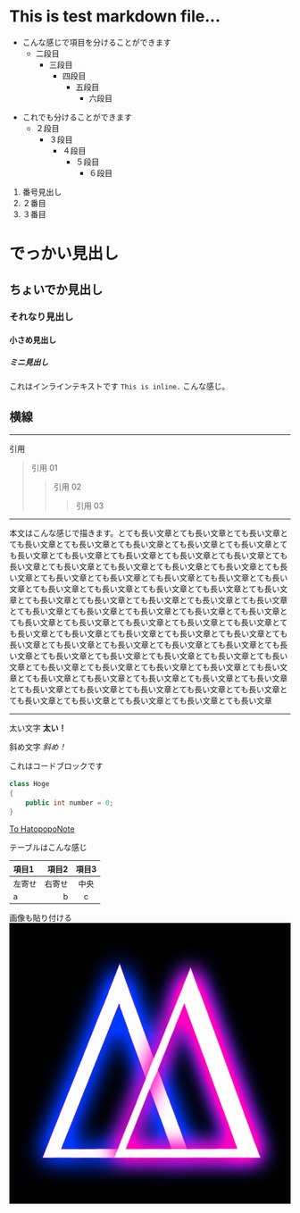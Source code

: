 # This is test markdown file...
- こんな感じで項目を分けることができます
    - 二段目
        - 三段目
            - 四段目
                - 五段目
                    - 六段目

* これでも分けることができます
    * ２段目
        * ３段目
            * ４段目
                * ５段目
                    * ６段目

1. 番号見出し
2. ２番目
3. ３番目

# でっかい見出し
## ちょいでか見出し
### それなり見出し
#### 小さめ見出し
##### ミニ見出し

これはインラインテキストです `This is inline.` こんな感じ。

横線
---
***

引用
> 引用 01
>> 引用 02
>>> 引用 03

---
本文はこんな感じで描きます。とても長い文章とても長い文章とても長い文章とても長い文章とても長い文章とても長い文章とても長い文章とても長い文章とても長い文章とても長い文章とても長い文章とても長い文章とても長い文章とても長い文章とても長い文章とても長い文章とても長い文章とても長い文章とても長い文章とても長い文章とても長い文章とても長い文章とても長い文章とても長い文章とても長い文章とても長い文章とても長い文章とても長い文章とても長い文章とても長い文章とても長い文章とても長い文章とても長い文章とても長い文章とても長い文章とても長い文章とても長い文章とても長い文章とても長い文章とても長い文章とても長い文章とても長い文章とても長い文章とても長い文章とても長い文章とても長い文章とても長い文章とても長い文章とても長い文章とても長い文章とても長い文章とても長い文章とても長い文章とても長い文章とても長い文章とても長い文章とても長い文章とても長い文章とても長い文章とても長い文章とても長い文章とても長い文章とても長い文章とても長い文章とても長い文章とても長い文章とても長い文章とても長い文章とても長い文章とても長い文章とても長い文章とても長い文章とても長い文章とても長い文章とても長い文章とても長い文章とても長い文章とても長い文章とても長い文章とても長い文章

---

太い文字
**太い！**

斜め文字
*斜め！*

これはコードブロックです
``` csharp
class Hoge
{
    public int number = 0;
}
```

[To HatopopoNote](https://hato0113.github.io/hatopopo-note/)

テーブルはこんな感じ

| 項目1 | 項目2 | 項目3 |
|:-----------|------------:|:------------:|
| 左寄せ | 右寄せ | 中央 |
| a          | b           | c            |

画像も貼り付ける
![これはアイコンです](../images/icon_3.png)